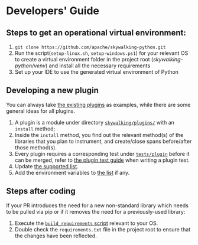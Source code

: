 # Developers' Guide

## Steps to get an operational virtual environment:

1. `git clone https://github.com/apache/skywalking-python.git`
1. Run the script(`setup-linux.sh`, `setup-windows.ps1`) for your relevant OS to create a virtual environment folder in the project root
(*skywalking-python/venv*) and install all the necessary requirements
1. Set up your IDE to use the generated virtual environment of Python

## Developing a new plugin

You can always take [the existing plugins](../skywalking/plugins) as examples, while there are some general ideas for all plugins.
1. A plugin is a module under directory [`skywalking/plugins/`](../skywalking/plugins) with an `install` method; 
1. Inside the `install` method, you find out the relevant method(s) of the libraries that you plan to instrument, and create/close spans before/after those method(s).
1. Every plugin requires a corresponding test under [`tests/plugin`](../tests/plugin) before it can be merged, refer to [the plugin test guide](PluginTest.md) when writing a plugin test.
1. Update [the supported list](Plugins.md).
1. Add the environment variables to [the list](EnvVars.md) if any.

## Steps after coding

If your PR introduces the need for a new non-standard library which needs to be pulled via pip or if it removes the need for a previously-used library:
1. Execute the [`build_requirements` script](../tools/env/build_requirements_linux.sh) relevant to your OS.
1. Double check the `requirements.txt` file in the project root to ensure that the changes have been reflected. 
